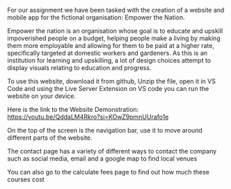 For our assignment we have been tasked with the creation of a website and mobile app for the fictional organisation: Empower the Nation.

Empower the nation is an organisation whose goal is to educate and upskill impoverished people on a budget, helping people make a living by making them more employable and 
allowing for them to be paid at a higher rate, specifically targeted at domestic workers and gardeners. As this is an institution for learning and upskilling, a lot of design 
choices attempt to display visuals relating to education and progress.

To use this website, download it from github, Unzip the file, open it in VS Code and using the Live Server Extension on VS code you can run the website on your device.

Here is the link to the Website Demonstration: https://youtu.be/QddaLM4Rkro?si=KOwZ9pmnUUrafo1e

On the top of the screen is the navigation bar, use it to move around different parts of the website.

The contact page has a variety of different ways to contact the company such as social media, email and a google map to find local venues

You can also go to the calculate fees page to find out how much these courses cost
